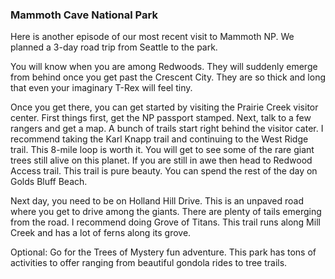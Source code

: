 ### Mammoth Cave National Park
Here is another episode of our most recent visit to Mammoth NP. We planned a 3-day road trip from Seattle to the park.

You will know when you are among Redwoods. They will suddenly emerge from behind once you get past the Crescent City. They are so thick and long that even your imaginary T-Rex will feel tiny.

Once you get there, you can get started by visiting the Prairie Creek visitor center. First things first, get the NP passport stamped. Next, talk to a few rangers and get a map. A bunch of trails start right behind the visitor cater. I recommend taking the Karl Knapp trail and continuing to the West Ridge trail. This 8-mile loop is worth it. You will get to see some of the rare giant trees still alive on this planet. If you are still in awe then head to Redwood Access trail. This trail is pure beauty. You can spend the rest of the day on Golds Bluff Beach.

Next day, you need to be on Holland Hill Drive. This is an unpaved road where you get to drive among the giants. There are plenty of tails emerging from the road. I recommend doing Grove of Titans. This trail runs along Mill Creek and has a lot of ferns along its grove.

Optional: Go for the Trees of Mystery fun adventure. This park has tons of activities to offer ranging from beautiful gondola rides to tree trails.